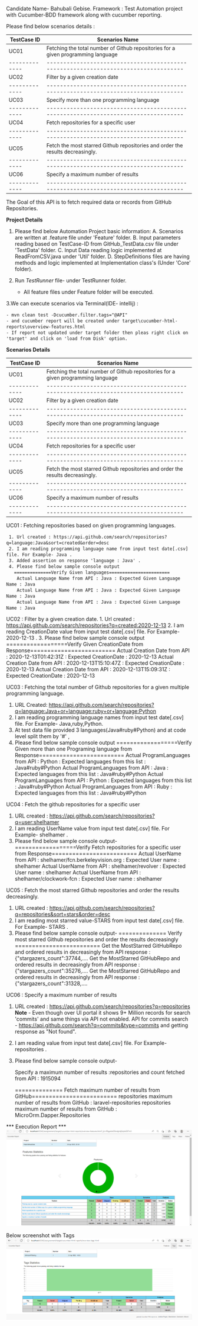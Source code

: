   
Candidate Name- Bahubali Gebise.
Framework : Test Automation project with Cucumber-BDD framework along with cucumber reporting.
  
Please find below scenarios details :
  
  
  |TestCase ID  |                           **Scenarios Name**                                      |
  |-------------|-----------------------------------------------------------------------------------|
  |   UC01      | Fetching the total number of Github repositories for a given programming language |
  |-------------|-----------------------------------------------------------------------------------|
  |   UC02      |                       Filter by a given creation date                             |
  |-------------|-----------------------------------------------------------------------------------|
  |   UC03      |                 Specify more than one programming language                        |
  |-------------|-----------------------------------------------------------------------------------|
  |   UC04      |                     Fetch repositories for a specific user                        |
  |-------------|-----------------------------------------------------------------------------------|
  |   UC05      |   Fetch the most starred Github repositories and order the results decreasingly.  |
  |-------------|-----------------------------------------------------------------------------------|
  |   UC06      |                 Specify a maximum number of results                               |
  |-------------|-----------------------------------------------------------------------------------|
  
 The Goal of this API is to fetch required data or records from GitHub Repositories.

**Project Details**

 1. Please find below Automation Project basic information:
      A. Scenarios are written at .feature file under 'Feature' folder.
      B. Input parameters reading based on TestCase-ID from GitHub_TestData.csv file under 'TestData' folder.
      C. Input Data reading logic implemented at ReadFromCSV.java under 'Util' folder.
      D. StepDefinitions files are having methods and logic implemented at Implementation class's (Under 'Core' folder).
    
 2. Run _TestRunner_ file- under TestRunner folder.
    - All feature files under Feature folder will be executed. 
     
 3.We can execute scenarios via Terminal(IDE- intellij) :

    - mvn clean test -Dcucumber.filter.tags="@API"
    - and cucumber report will be created under target\cucumber-html-reports\overview-features.html
    - If report not updated under target folder then pleas right click on 'target' and click on 'load from Disk' option.



**Scenarios Details**


|TestCase ID  |                           **Scenarios Name**                                      |
|-------------|-----------------------------------------------------------------------------------|
|   UC01      | Fetching the total number of Github repositories for a given programming language |
|-------------|-----------------------------------------------------------------------------------|
|   UC02      |                       Filter by a given creation date                             |
|-------------|-----------------------------------------------------------------------------------|
|   UC03      |                 Specify more than one programming language                        |
|-------------|-----------------------------------------------------------------------------------|
|   UC04      |                     Fetch repositories for a specific user                        |
|-------------|-----------------------------------------------------------------------------------|
|   UC05      |   Fetch the most starred Github repositories and order the results decreasingly.  |
|-------------|-----------------------------------------------------------------------------------|
|   UC06      |                 Specify a maximum number of results                               |
|-------------|-----------------------------------------------------------------------------------|

UC01 : Fetching repositories based on given programming languages.
     
     1. Url created : https://api.github.com/search/repositories?q=language:Java&sort=created&order=desc
     2. I am reading programming language name from input test date[.csv] file. For Example- Java .
     3. Added assertion on response 'language : Java' .
     4. Please find below sample console output
       ==============Verify Given languages=======================
        Actual Language Name from API : Java : Expected Given Language Name : Java
        Actual Language Name from API : Java : Expected Given Language Name : Java
        Actual Language Name from API : Java : Expected Given Language Name : Java

UC02 :  Filter by a given creation date.
    1. Url created : https://api.github.com/search/repositories?q=created:2020-12-13
    2. I am reading CreationDate value from input test date[.csv] file. For Example- 2020-12-13 .
    3. Please find below sample console output
       ==================Verify Given CreationDate from Response=========================
       Actual Creation Date from API : 2020-12-13T01:42:31Z :  Expected CreationDate : 2020-12-13
       Actual Creation Date from API : 2020-12-13T15:10:47Z :  Expected CreationDate : 2020-12-13
       Actual Creation Date from API : 2020-12-13T15:09:31Z :  Expected CreationDate : 2020-12-13

UC03 : Fetching the total number of Github repositories for a given multiple programming language.
   1. URL Created: https://api.github.com/search/repositories?q=language:Java+or+language:ruby+or+language:Python
   2. I am reading programming language names from input test date[.csv] file. For Example- Java,ruby,Python. 
   3. At test data file provided 3 languages(Java#ruby#Python) and at code level split them by '#' ,
   4. Please find below sample console output 
   ==================Verify Given more than one Programing language from Response=========================
    Actual ProgramLanguages from API : Python :  Expected languages from this list : Java#ruby#Python
    Actual ProgramLanguages from API : Java :  Expected languages from this list : Java#ruby#Python
    Actual ProgramLanguages from API : Python :  Expected languages from this list : Java#ruby#Python
    Actual ProgramLanguages from API : Ruby :  Expected languages from this list : Java#ruby#Python

UC04 :  Fetch the github repositories for a specific user
   1. URL created : https://api.github.com/search/repositories?q=user:shelhamer
   2. I am reading UserName value from input test date[.csv] file. For Example- shelhamer . 
   3. Please find below sample console output-
    ==================Verify Fetch repositories for a specific user from Response=========================
    Actual UserName from API : shelhamer/fcn.berkeleyvision.org :  Expected User name : shelhamer
    Actual UserName from API : shelhamer/revolver :  Expected User name : shelhamer
    Actual UserName from API : shelhamer/clockwork-fcn :  Expected User name : shelhamer

UC05 :  Fetch the most starred Github repositories and order the results decreasingly.
   1. URL created : https://api.github.com/search/repositories?q=repositories&sort=stars&order=desc
   2. I am reading most starred value-STARS from input test date[.csv] file. For Example- STARS .
   3. Please find below sample console output-
    ============== Verify most starred Github repositories and order the results decreasingly =========================
      Get the MostStarred GitHubRepo and ordered results in decreasingly from API response : {"stargazers_count":37744,....
      Get the MostStarred GitHubRepo and ordered results in decreasingly from API response : {"stargazers_count":35276,....
      Get the MostStarred GitHubRepo and ordered results in decreasingly from API response : {"stargazers_count":31328,....

UC06 :  Specify a maximum number of results
   1. URL created : https://api.github.com/search/repositories?q=repositories
      **Note** -
        Even though over UI portal it shows 9+ Million records for search 'commits' and same things via API not enabled.
        API for commits search - https://api.github.com/search?q=commits&type=commits and getting response as "Not found". 
   2. I am reading value from input test date[.csv] file. For Example- repositories .
   3. Please find below sample console output-
      
        Specify a maximum number of results :repositories and count fetched from API : 1915094
         
         ============== Fetch maximum number of results from GitHub=========================
         repositories maximum number of results from GitHub : laravel-repositories
         repositories maximum number of results from GitHub : MicroOrm.Dapper.Repositories
      
*** Execution Report ***
![img.png](img.png)


Below screenshot with Tags
![img_1.png](img_1.png)
